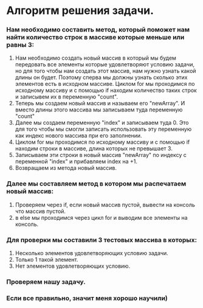 # Алгоритм решения задачи. 

### Нам необходимо составить метод, который поможет нам найти количество строк в массиве которые меньше или равны 3:
1. Нам необходимо создать новый массив в который мы будем передовать все элементы которые удовлетворяют условию задачи, но для того чтобы нам создать этот массив, нам нужно узнать какой длины он будет. Поэтому сперва мы должны узнать сколько этих элементов есть в исходном массиве. Циклом for мы проходимся по исходному массиву и c помощью if находим количество таких строк и записывем их в переменную "count".
2. Теперь мы создаем новый массив и называем его "newArray". И вместо длины этого массива мы записываем туда переменную "count"
3. Далее мы создаем переменную "index" и записываем туда 0. Это для того чтобы мы смогли записать использовать эту переменную как индекс нового массива при его заполнении.
4. Циклом for мы проходимся по исходному массиву и с помощью if находим строки в массиве, длина которых не превышает 3.
5. Записываем эти строки в новый массив "newArray" по индексу с переменной "index" и прибавляем index на +1.
6. Возвращаем из метода новый массив.
### Далее мы составляем метод в котором мы распечатаем новый массив:
1. Проверяем через if, если новый массив пустой, вывести на консоль что массив пустой.
2. в else мы проходимся через цикл for и выводим все элементы на консоль.
### Для проверки мы составили 3 тестовых массива в которых:
1. Несколько элементов удовлетворяющих условию задачи.
2. Только 1 такой элемент.
3. Нет элементов удовлетворяющих условию.
### Проверяем нашу задачу.
### Если все правильно, значит меня хорошо научили)